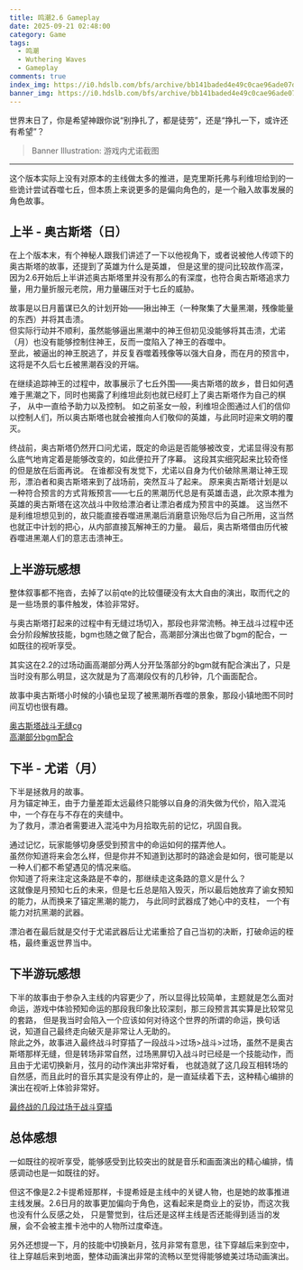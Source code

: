 ```yaml
---
title: 鸣潮2.6 Gameplay
date: 2025-09-21 02:48:00
category: Game
tags:
  - 鸣潮
  - Wuthering Waves
  - Gameplay
comments: true
index_img: https://i0.hdslb.com/bfs/archive/bb141baded4e49c0cae96ade07dc57815674f0c9.jpg
banner_img: https://i0.hdslb.com/bfs/archive/bb141baded4e49c0cae96ade07dc57815674f0c9.jpg
---
```

世界末日了，你是希望神跟你说“别挣扎了，都是徒劳”，还是“挣扎一下，或许还有希望”？
<!--more-->
> Banner Illustration: 游戏内尤诺截图  
---
这个版本实际上没有对原本的主线做太多的推进，是克里斯托弗与利维坦给到的一些诡计尝试吞噬七丘，但本质上来说更多的是偏向角色的，是一个融入故事发展的角色故事。
## 上半 - 奥古斯塔（日）
在上个版本末，有个神秘人跟我们讲述了一下以他视角下，或者说被他人传颂下的奥古斯塔的故事，还提到了英雄为什么是英雄，
但是这里的提问比较故作高深，因为2.6开始后上半讲述奥古斯塔里并没有那么的有深度，也符合奥古斯塔追求力量，用力量折服元老院，用力量碾压对于七丘的威胁。

故事是以日月蓄谋已久的计划开始——揪出神王（一种聚集了大量黑潮，残像能量的东西）并将其击溃。  
但实际行动并不顺利，虽然能够逼出黑潮中的神王但初见没能够将其击溃，尤诺（月）也没有能够控制住神王，反而一度陷入了神王的吞噬中。  
至此，被逼出的神王脱逃了，并反复吞噬着残像等以强大自身，而在月的预言中，这将是不久后七丘被黑潮吞没的开端。

在继续追踪神王的过程中，故事展示了七丘外围——奥古斯塔的故乡，昔日如何遇难于黑潮之下，同时也揭露了利维坦此刻也就已经盯上了奥古斯塔作为自己的棋子，
从中一直给予助力以及控制。
如之前圣女一般，利维坦企图通过人们的信仰以控制人们，所以奥古斯塔也就会被推向人们敬仰的英雄，与此同时迎来文明的覆灭。

终战前，奥古斯塔仍然开口问尤诺，既定的命运是否能够被改变，尤诺显得没有那么底气地肯定着是能够改变的，如此便拉开了序幕。
这段其实细究起来比较奇怪的但是放在后面再说。
在谁都没有发觉下，尤诺以自身为代价破除黑潮让神王现形，漂泊者和奥古斯塔来到了战场前，突然互斗了起来。
原来奥古斯塔计划是以一种符合预言的方式背叛预言——七丘的黑潮历代总是有英雄击退，此次原本推为英雄的奥古斯塔在这次战斗中败给漂泊者让漂泊者成为预言中的英雄。
这当然不是利维坦想见到的，故只能直接吞噬进黑潮后消磨意识殆尽后为自己所用，这当然也就正中计划的把心，从内部直接瓦解神王的力量。
最后，奥古斯塔借由历代被吞噬进黑潮人们的意志击溃神王。
## 上半游玩感想
整体叙事都不拖沓，去掉了以前qte的比较僵硬没有太大自由的演出，取而代之的是一些场景的事件触发，体验非常好。  

与奥古斯塔打起来的过程中有无缝过场切入，那段也非常流畅。神王战斗过程中还会分阶段解放技能，bgm也随之做了配合，高潮部分演出也做了bgm的配合，一如既往的视听享受。  

其实这在2.2的过场动画高潮部分两人分开坠落部分的bgm就有配合演出了，只是当时没有那么明显，这次就是为了高潮段仅有的几秒钟，几个画面配合。

故事中奥古斯塔小时候的小镇也呈现了被黑潮所吞噬的景象，那段小镇地图不同时间互切也很有趣。

[奥古斯塔战斗无缝cg](https://www.bilibili.com/video/BV11BhDz7ErU?t=286.1&p=7)  
[高潮部分bgm配合](https://www.bilibili.com/video/BV11BhDz7ErU?t=860.7&p=7)

## 下半 - 尤诺（月） 
下半是拯救月的故事。  
月为锚定神王，由于力量差距太远最终只能够以自身的消失做为代价，陷入混沌中，一个存在与不存在的夹缝中。  
为了救月，漂泊者需要进入混沌中为月拾取先前的记忆，巩固自我。  

通过记忆，玩家能够切身感受到预言中的命运如何的摆弄他人。  
虽然你知道将来会怎么样，但是你并不知道到达那时的路途会是如何，很可能是以一种人们都不希望遇见的情况来临。  
你知道了将来注定这条路是不幸的，那继续走这条路的意义是什么？  
这就像是月预知七丘的未来，但是七丘总是陷入毁灭，所以最后她放弃了谕女预知的能力，从而换来了锚定黑潮的能力， 与此同时武器成了她心中的支柱，
一个有能力对抗黑潮的武器。

漂泊者在最后就是交付于尤诺武器后让尤诺重拾了自己当初的决断，打破命运的桎梏，最终重返世界当中。

## 下半游玩感想
下半的故事由于参杂入主线的内容更少了，所以显得比较简单，主题就是怎么面对命运，游戏中体验预知命运的那段我印象比较深刻，那三段预言其实算是比较常见的套路，
但是我当时会陷入一个应该如何对待这个世界的所谓的命运，换句话说，知道自己最终走向破灭是非常让人无助的。  
除此之外，故事进入最终战斗时穿插了一段战斗>过场>战斗>过场，虽然不是奥古斯塔那样无缝，但是转场非常自然，过场黑屏切入战斗时已经是一个技能动作，而且由于尤诺切换新月，弦月的动作演出非常好看，
也就造就了这几段互相转场的自然感，而且此时的音乐其实是没有停止的，是一直延续着下去，这种精心编排的演出在视听上体验非常好。

[最终战的几段过场于战斗穿插](https://www.bilibili.com/video/BV1xMptzcE3F?p=6)

## 总体感想
一如既往的视听享受，能够感受到比较突出的就是音乐和画面演出的精心编排，情感调动也是一如既往的好。  

但这不像是2.2卡提希娅那样，卡提希娅是主线中的关键人物，也是她的故事推进主线发展。2.6日月的故事更加偏向于角色，这看起来是商业上的妥协，而这次我也没有什么反感之处，
只是警觉到，往后还是这样主线是否还能得到适当的发展，会不会被主推卡池中的人物所过度牵连。

另外还想提一下，月的技能中切换新月，弦月非常有意思，往下穿越后来到空中，往上穿越后来到地面，整体动画演出非常的流畅以至觉得能够媲美过场动画演出。